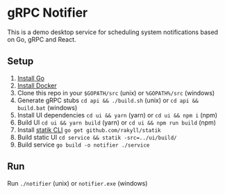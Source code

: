 # gRPC Notifier

This is a demo desktop service for scheduling system notifications based on Go, gRPC and React.

## Setup

1. [Install Go](https://golang.org/dl/)
2. [Install Docker](https://docs.docker.com/get-docker/)
3. Clone this repo in your `$GOPATH/src` (unix) or `%GOPATH%/src` (windows)
4. Generate gRPC stubs `cd api && ./build.sh` (unix) or `cd api && build.bat` (windows)
5. Install UI dependencies `cd ui && yarn` (yarn) or `cd ui && npm i` (npm)
6. Build UI `cd ui && yarn build` (yarn) or `cd ui && npm run build` (npm)
7. Install [statik CLI](https://github.com/rakyll/statik) `go get github.com/rakyll/statik`
8. Build static UI `cd service && statik -src=../ui/build/`
9. Build service `go build -o notifier ./service`

## Run

Run `./notifier` (unix) or `notifier.exe` (windows)
